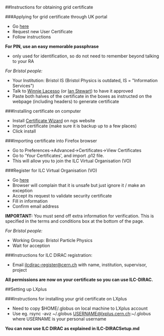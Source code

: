 ##Instructions for obtaining grid certificate

###Applying for grid certificate through UK portal
- Go [here](https://portal.ca.grid-support.ac.uk/caportal/)
- Request new User Certificate
- Follow instructions

<strong>For PIN, use an easy memorable passphrase</strong>
- only used for identification, so do not need to remember beyond talking to your RA

*For Bristol people:*
- Your Institution: Bristol IS (Bristol Physics is outdated, IS = "Information Services")
- Talk to [Winnie Lacesso](Winnie.lacesso@bristol.ac.uk) (or [Ian Stewart](I.Stewart@bristol.ac.uk)) to have it approved
- Paste both halves of the certificate in the boxes as instructed on the webpage (including headers) to generate certificate

###Installing certificate on computer
- Install [Certificate Wizard](http://www.ngs.ac.uk/ukca/certificates/certwizard) on ngs website
- Import certificate (make sure it is backup up to a few places)
- Click install

###Importing certificate into Firefox browser
- Go to Preferences->Advanced->Certificates->View Certificates
- Go to 'Your Certificates', and import .p12 file.
- This will allow you to join the ILC Virtual Organisation (VO)

###Register for ILC Virtual Organisation (VO)
- Go [here](https://grid-voms.desy.de:8443/voms/ilc/register/start.action)
- Browser will complain that it is unsafe but just ignore it / make an exception
- Accept its request to validate security certificate
- Fill in information
- Confirm email address

<strong>IMPORTANT:</strong>
You must send off extra information for verification. This is specified in the terms and conditions box at the bottom of the page.

*For Bristol people:*
- Working Group: Bristol Particle Physics
- Wait for acception

###Instructions for ILC DIRAC registration:
- Email ilcdirac-register@cern.ch with name, institution, supervisor, project

<strong>All permissions are now on your certificate so you can use ILC-DIRAC.</strong>

##Setting up LXplus

###Instructions for installing your grid certificate on LXplus
- Need to copy $HOME/.globus on local machine to LXplus account
- Use eg. rsync -avz ~/.globus USERNAME@lxplus.cern.ch:~/.globus where USERNAME is your personal username

<strong>You can now use ILC DIRAC as explained in ILC-DIRACSetup.md</strong>
